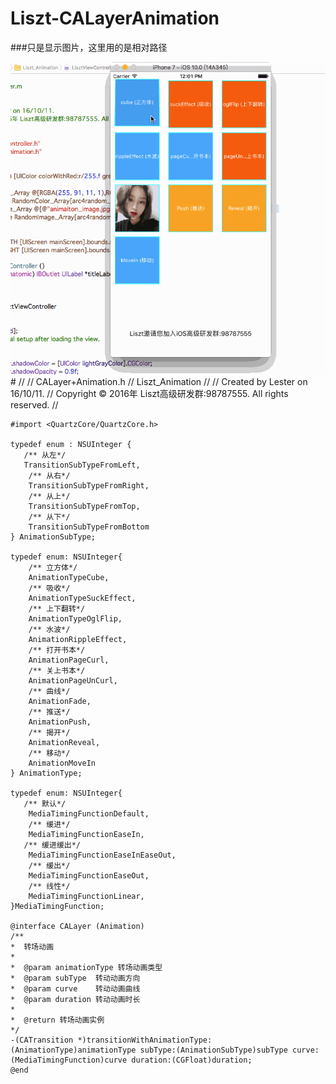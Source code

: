 # Liszt-CALayerAnimation
###只是显示图片，这里用的是相对路径

<img src="https://github.com/LisztGitHub/Liszt-CALayerAnimation/blob/master/Liszt.gif?raw=true" />
# 
    //
    //  CALayer+Animation.h
    //  Liszt_Animation
    //
    //  Created by Lester on 16/10/11.
    //  Copyright © 2016年 Liszt高级研发群:98787555. All rights reserved.
    //

    #import <QuartzCore/QuartzCore.h>

    typedef enum : NSUInteger {
       /** 从左*/
       TransitionSubTypeFromLeft,
        /** 从右*/
        TransitionSubTypeFromRight,
        /** 从上*/
        TransitionSubTypeFromTop,
        /** 从下*/
        TransitionSubTypeFromBottom
    } AnimationSubType;

    typedef enum: NSUInteger{
        /** 立方体*/
        AnimationTypeCube,
        /** 吸收*/
        AnimationTypeSuckEffect,
        /** 上下翻转*/
        AnimationTypeOglFlip,
        /** 水波*/
        AnimationRippleEffect,
        /** 打开书本*/
        AnimationPageCurl,
        /** 关上书本*/
        AnimationPageUnCurl,
        /** 曲线*/
        AnimationFade,
        /** 推送*/
        AnimationPush,
        /** 揭开*/
        AnimationReveal,
        /** 移动*/
        AnimationMoveIn
    } AnimationType;

    typedef enum: NSUInteger{
       /** 默认*/
        MediaTimingFunctionDefault,
        /** 缓进*/
        MediaTimingFunctionEaseIn,
       /** 缓进缓出*/
        MediaTimingFunctionEaseInEaseOut,
        /** 缓出*/
        MediaTimingFunctionEaseOut,
        /** 线性*/
        MediaTimingFunctionLinear,
    }MediaTimingFunction;

    @interface CALayer (Animation)
    /**
    *  转场动画
    *
    *  @param animationType 转场动画类型
    *  @param subType  转动动画方向
    *  @param curve    转动动画曲线
    *  @param duration 转动动画时长
    *
    *  @return 转场动画实例
    */
    -(CATransition *)transitionWithAnimationType:(AnimationType)animationType subType:(AnimationSubType)subType curve:(MediaTimingFunction)curve duration:(CGFloat)duration;
    @end
